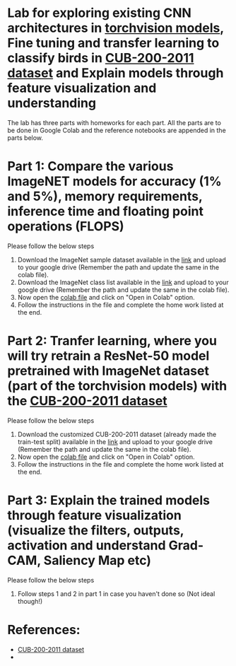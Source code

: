 # Lab for exploring existing CNN architectures in [torchvision models](https://pytorch.org/vision/stable/models.html), Fine tuning and transfer learning to classify birds in [CUB-200-2011 dataset](https://www.vision.caltech.edu/datasets/cub_200_2011/) and Explain models through feature visualization and understanding

The lab has three parts with homeworks for each part. All the parts are to be done in Google Colab and the reference notebooks are appended in the parts below.

# Part 1: Compare the various ImageNET models for accuracy (1% and 5%), memory requirements, inference time and floating point operations (FLOPS)
Please follow the below steps
1. Download the ImageNet sample dataset available in the [link](https://www.google.com/url?q=https%3A%2F%2Fdrive.google.com%2Ffile%2Fd%2F1ws6fnkXjbEINK-id-IuU4vZlTKiUDYDg%2Fview%3Fusp%3Dsharing) and upload to your google drive (Remember the path and update the same in the colab file).
2. Download the ImageNet class list available in the [link](https://www.google.com/url?q=https%3A%2F%2Fdrive.google.com%2Ffile%2Fd%2F1TfR3LfjbDYC8TN-KO1Tg34TtiFSUT4EL%2Fview%3Fusp%3Dsharing) and upload to your google drive (Remember the path and update the same in the colab file).
3. Now open the [colab file](compare_ImageNetModels.ipynb) and click on "Open in Colab" option.
4. Follow the instructions in the file and complete the home work listed at the end.

# Part 2: Tranfer learning, where you will try retrain a ResNet-50 model pretrained with ImageNet dataset (part of the torchvision models) with the [CUB-200-2011 dataset](https://www.vision.caltech.edu/datasets/cub_200_2011/)
Please follow the below steps
1. Download the customized CUB-200-2011 dataset (already made the train-test split) available in the [link](https://www.google.com/url?q=https%3A%2F%2Fdrive.google.com%2Ffile%2Fd%2F1pt1BcNDcJsEp7QLJgPqGLkuVXy5GeUPw%2Fview%3Fusp%3Dsharing) and upload to your google drive (Remember the path and update the same in the colab file).
2. Now open the [colab file](transfer_learning.ipynb) and click on "Open in Colab" option.
4. Follow the instructions in the file and complete the home work listed at the end.

# Part 3: Explain the trained models through feature visualization (visualize the filters, outputs, activation and understand Grad-CAM, Saliency Map etc)
Please follow the below steps
1. Follow steps 1 and 2 in part 1 in case you haven't done so (Not ideal though!)

# References:
- [CUB-200-2011 dataset](https://www.vision.caltech.edu/datasets/cub_200_2011/)
-  
